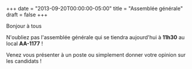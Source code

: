 +++
date = "2013-09-20T00:00:00-05:00"
title = "Assemblée générale"
draft = false
+++

Bonjour à tous

N'oubliez pas l'assemblée générale qui se tiendra aujourd'hui à **11h30** au local **AA-1177** !

Venez vous présenter à un poste ou simplement donner votre opinion sur les candidats !
